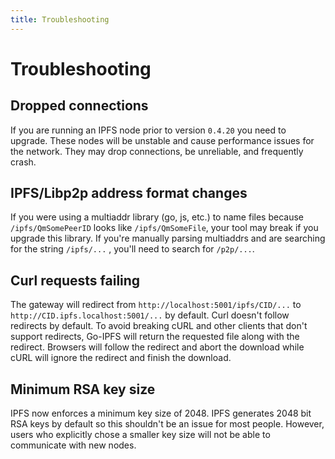 ```yaml
---
title: Troubleshooting
---
```


# Troubleshooting

## Dropped connections

If you are running an IPFS node prior to version `0.4.20` you need to upgrade. These nodes will be unstable and cause performance issues for the network. They may drop connections, be unreliable, and frequently crash.

## IPFS/Libp2p address format changes

If you were using a multiaddr library (go, js, etc.) to name files because `/ipfs/QmSomePeerID` looks like `/ipfs/QmSomeFile`, your tool may break if you upgrade this library. If you're manually parsing multiaddrs and are searching for the string `/ipfs/...` , you'll need to search for `/p2p/...`.

## Curl requests failing

The gateway will redirect from `http://localhost:5001/ipfs/CID/...` to `http://CID.ipfs.localhost:5001/...` by default. Curl doesn't follow redirects by default. To avoid breaking cURL and other clients that don't support redirects, Go-IPFS will return the requested file along with the redirect. Browsers will follow the redirect and abort the download while cURL will ignore the redirect and finish the download.

## Minimum RSA key size

IPFS now enforces a minimum key size of 2048. IPFS generates 2048 bit RSA keys by default so this shouldn't be an issue for most people. However, users who explicitly chose a smaller key size will not be able to communicate with new nodes.
